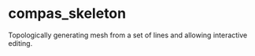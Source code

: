 # compas_skeleton

Topologically generating mesh from a set of lines and allowing interactive editing.